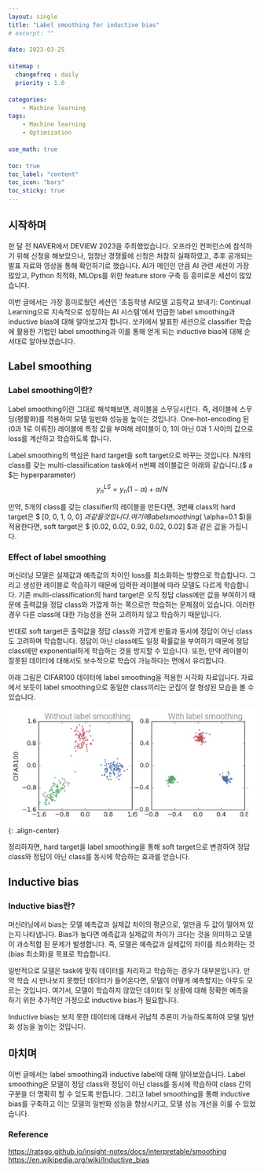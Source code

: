 ```yaml
---
layout: single
title: "Label smoothing for inductive bias"
# excerpt: ""

date: 2023-03-25

sitemap :
  changefreq : daily
  priority : 1.0

categories:
    - Machine learning
tags:
    - Machine learning
    - Optimization

use_math: true

toc: true
toc_label: "content"
toc_icon: "bars"
toc_sticky: true
---
```


## 시작하며
한 달 전 NAVER에서 DEVIEW 2023을 주최했었습니다. 오프라인 컨퍼런스에 참석하기 위해 신청을 해보았으나, 엄청난 경쟁률에 신청은 처참히 실패하였고, 추후 공개되는 발표 자료와 영상을 통해 확인하기로 했습니다. AI가 메인인 만큼 AI 관련 세션이 가장 많았고, Python 최적화, MLOps를 위한 feature store 구축 등 흥미로운 세션이 많았습니다.

이번 글에서는 가장 흥미로웠던 세션인 '초등학생 AI모델 고등학교 보내기: Continual Learning으로 지속적으로 성장하는 AI 시스템'에서 언급한 label smoothing과 inductive bias에 대해 알아보고자 합니다. 쏘카에서 발표한 세션으로 classifier 학습에 활용한 기법인 label smoothing과 이를 통해 얻게 되는 inductive bias에 대해 순서대로 알아보겠습니다.

## Label smoothing
### Label smoothing이란?
Label smoothing이란 그대로 해석해보면, 레이블을 스무딩시킨다. 즉, 레이블에 스무딩(평활화)를 적용하여 모델 일반화 성능을 높이는 것입니다. One-hot-encoding 된(0과 1로 이뤄진) 레이블에 특정 값을 부여해 레이블이 0, 1이 아닌 0과 1 사이의 값으로 loss를 계산하고 학습하도록 합니다.

Label smoothing의 핵심은 hard target을 soft target으로 바꾸는 것입니다. N개의 class를 갖는 multi-classification task에서 n번째 레이블값은 아래와 같습니다.($ a $는 hyperparameter)
$$ y_{n}^{LS} = y_{n}(1 - \alpha) + \alpha/N $$

만약, 5개의 class를 갖는 classifier의 레이블을 만든다면, 3번째 class의 hard target은 $ [0, 0, 1, 0, 0] $과 같을 것입니다. 여기에 label smoothing($ \alpha=0.1 $)을 적용한다면, soft target은 $ [0.02, 0.02, 0.92, 0.02, 0.02] $과 같은 값을 가집니다.

### Effect of label smoothing
머신러닝 모델은 실제값과 예측값의 차이인 loss를 최소화하는 방향으로 학습합니다. 그리고 생성한 레이블로 학습하기 때문에 입력한 레이블에 따라 모델도 다르게 학습합니다. 기존 multi-classification의 hard target은 오직 정답 class에만 값을 부여하기 때문에 출력값을 정답 class와 가깝게 하는 쪽으로만 학습하는 문제점이 있습니다. 이러한 경우 다른 class에 대한 가능성을 전혀 고려하지 않고 학습하기 때문입니다. 

반대로 soft target은 출력값을 정답 class와 가깝게 만듦과 동시에 정답이 아닌 class도 고려하며 학습합니다. 정답이 아닌 class에도 일정 확률값을 부여하기 때문에 정답 class에만 exponential하게 학습하는 것을 방지할 수 있습니다. 또한, 만약 레이블이 잘못된 데이터에 대해서도 보수적으로 학습이 가능하다는 면에서 유리합니다.

아래 그림은 CIFAR100 데이터에 label smoothing을 적용한 시각화 자료입니다. 자료에서 보듯이 label smoothing으로 동일한 class끼리는 군집이 잘 형성된 모습을 볼 수 있습니다.

![label_smoothing](/assets/images/post_images/label_smoothing.png){: .align-center}

정리하자면, hard target을 label smoothing을 통해 soft target으로 변경하여 정답 class와 정답이 아닌 class를 동시에 학습하는 효과를 얻습니다.

## Inductive bias
### Inductive bias란?
머신러닝에서 bias는 모델 예측값과 실제값 차이의 평균으로, 얼만큼 두 값이 떨어져 있는지 나타냅니다. Bias가 높다면 예측값과 실제값의 차이가 크다는 것을 의미하고 모델이 과소적합 된 문제가 발생합니다. 즉, 모델은 예측값과 실제값의 차이를 최소화하는 것(bias 최소화)을 목표로 학습합니다.

일반적으로 모델은 task에 맞춰 데이터를 처리하고 학습하는 경우가 대부분입니다. 만약 학습 시 만나보지 못했던 데이터가 들어온다면, 모델이 어떻게 예측할지는 아무도 모르는 것입니다. 여기서, 모델이 학습하지 않았던 데이터 및 상황에 대해 정확한 예측을 하기 위한 추가적인 가정으로 inductive bias가 필요합니다.

Inductive bias는 보지 못한 데이터에 대해서 귀납적 추론이 가능하도록하여 모델 일반화 성능을 높이는 것입니다.

## 마치며
이번 글에서는 label smoothing과 inductive label에 대해 알아보았습니다. Label smoothing은 모델이 정답 class와 정답이 아닌 class를 동시에 학습하여 class 간의 구분을 더 명확히 할 수 있도록 만듭니다. 그리고 label smoothing을 통해 inductive bias를 구축하고 이는 모델의 일반화 성능을 향상시키고, 모델 성능 개선을 이룰 수 있었습니다.

### Reference
https://ratsgo.github.io/insight-notes/docs/interpretable/smoothing
https://en.wikipedia.org/wiki/Inductive_bias
